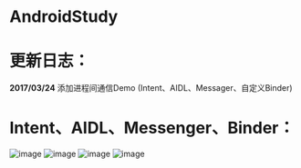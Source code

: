 # AndroidStudy


# 更新日志：
 **2017/03/24**
 添加进程间通信Demo (Intent、AIDL、Messager、自定义Binder)
 
 # Intent、AIDL、Messenger、Binder：
![image](https://github.com/crazyqiang/AndroidStudy/blob/master/pic/intent.gif) 
![image](https://github.com/crazyqiang/AndroidStudy/blob/master/pic/aidl.gif) 
![image](https://github.com/crazyqiang/AndroidStudy/blob/master/pic/messenger.gif) 
![image](https://github.com/crazyqiang/AndroidStudy/blob/master/pic/binder.gif) 
